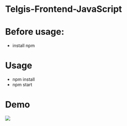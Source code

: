 # Telgis-Frontend-JavaScript

# Before usage:
- install npm

# Usage
- npm install
- npm start

# Demo


![](https://github.com/MaximKurbatov20212/telgis/blob/master/demo/telgis-demo-final-2.0.gif)